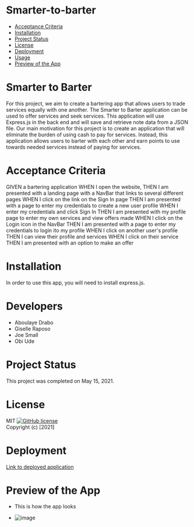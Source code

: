 # Smarter-to-barter

* [Acceptance Criteria](#acceptancecriteria)
* [Installation](#installation)
* [Project Status](#projectstatus)
* [License](#license)
* [Deployment](#deployment)
* [Usage](#usage)
* [Preview of the App](#previewApp)

# Smarter to Barter

For this project, we aim to create a bartering app that allows users to trade services equally with one another.  The Smarter to Barter application can be used to offer services and seek services. This application will use Express.js in the back end and will save and retrieve note data from a JSON file. Our main motivation for this project is to create an application that will eliminate the burden of using cash to pay for services. Instead, this application allows users to barter with each other and earn points to use towards needed services instead of paying for services.

# Acceptance Criteria
GIVEN a bartering application
WHEN I open the website, 
THEN I am presented with a landing page with a NavBar that links to several different pages
WHEN I click on the link on the Sign In page
THEN I am presented with a page to enter my credentials to create a new user profile
WHEN I enter my credentials and click Sign In
THEN I am presented with my profile page to enter my own services and view offers made
WHEN I click on the Login icon in the NavBar
THEN I am presented with a page to enter my credentials to login ito my profile
WHEN I click on another user's profile
THEN I can view their profile and services
WHEN I click on their service
THEN I am presented with an option to make an offer 

# Installation
In order to use this app, you will need to install express.js. 

# Developers
* Aboulaye Drabo
* Giselle Raposo
* Joe Small
* Obi Ude

# Project Status
This project was completed on May 15, 2021. 

# License
MIT
[![GitHub license](https://img.shields.io/badge/license-MIT-blue.svg)](https://github.com/sdca/advdv)
<br>Copyright (c) [2021] 

# Deployment
[Link to deployed application](https://radiant-reef-40192.herokuapp.com/)

# Preview of the App
* This is how the app looks
- ![image](https://user-images.githubusercontent.com/63420051/118372259-c628c700-b57e-11eb-9e23-f74b8f262301.png)

